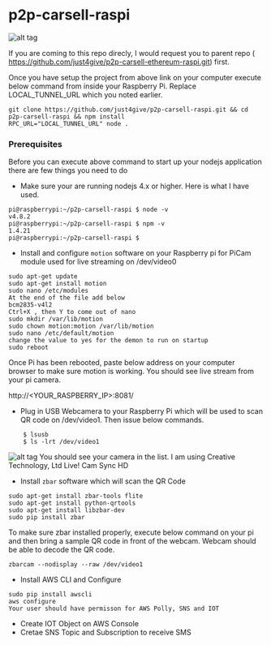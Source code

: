 # p2p-carsell-raspi

![alt tag](https://user-images.githubusercontent.com/9275193/38164409-438fe77c-34d2-11e8-9123-2be73aa08700.png)

If you are coming to this repo direcly, I would request you to parent repo ( https://github.com/just4give/p2p-carsell-ethereum-raspi.git) first. 

Once you have setup the project from above link on your computer execute below command from inside your Raspberry Pi. Replace LOCAL_TUNNEL_URL which you noted earlier. 

```
git clone https://github.com/just4give/p2p-carsell-raspi.git && cd p2p-carsell-raspi && npm install
RPC_URL="LOCAL_TUNNEL_URL" node .
```

### Prerequisites

Before you can execute above command to start up your nodejs application there are few things you need to do

- Make sure your are running nodejs 4.x or higher. Here is what I have used.
```
pi@raspberrypi:~/p2p-carsell-raspi $ node -v
v4.8.2
pi@raspberrypi:~/p2p-carsell-raspi $ npm -v
1.4.21
pi@raspberrypi:~/p2p-carsell-raspi $ 
```
- Install and configure `motion` software on your Raspberry pi for PiCam module used for live streaming on /dev/video0 
```
sudo apt-get update
sudo apt-get install motion
sudo nano /etc/modules
At the end of the file add below 
bcm2835-v4l2
Ctrl+X , then Y to come out of nano
sudo mkdir /var/lib/motion
sudo chown motion:motion /var/lib/motion
sudo nano /etc/default/motion
change the value to yes for the demon to run on startup 
sudo reboot
```
Once Pi has been rebooted, paste below address on your computer browser to make sure motion is working. You should see live stream from your pi camera.

http://<YOUR_RASPBERRY_IP>:8081/

- Plug in USB Webcamera to your Raspberry Pi which will be used to scan QR code on /dev/video1. Then issue below commands.
``` type below command to make sure your USB camera is recognized by Pi
    $ lsusb
    $ ls -lrt /dev/video1
```
 
![alt tag](https://user-images.githubusercontent.com/9275193/38164659-a2be7724-34d5-11e8-8c05-4b08820f4c48.png)
You should see your camera in the list. I am using Creative Technology, Ltd Live! Cam Sync HD

- Install `zbar` software which will scan the QR Code
```
sudo apt-get install zbar-tools flite
sudo apt-get install python-qrtools
sudo apt-get install libzbar-dev
sudo pip install zbar
```
To make sure zbar installed properly, execute below command on your pi and then bring a sample QR code in front of the webcam. Webcam should be able to decode the QR code.

```
zbarcam --nodisplay --raw /dev/video1
```
- Install AWS CLI and Configure
```
sudo pip install awscli
aws configure
Your user should have permisson for AWS Polly, SNS and IOT
```
- Create IOT Object on AWS Console 
- Cretae SNS Topic and Subscription to receive SMS



